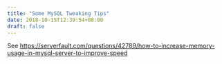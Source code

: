 ```yaml
---
title: "Some MySQL Tweaking Tips"
date: 2018-10-15T12:39:54+08:00
draft: false
---
```


See https://serverfault.com/questions/42789/how-to-increase-memory-usage-in-mysql-server-to-improve-speed

